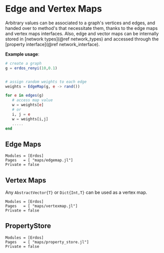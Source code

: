 # Edge and Vertex Maps
Arbitrary values can be associated to a graph's vertices and edges, and handed
over to method's that necessitate them, thanks to the edge maps and vertex maps
interfaces. Also, edge and vector maps can be internally stored in
[network types](@ref network_types) and accessed through the
[property interface](@ref network_interface).

**Example usage**:
```julia
# create a graph
g = erdos_renyi(10,0.1)


# assign random weights to each edge
weights = EdgeMap(g, e -> rand())

for e in edges(g)
   # access map value
   w = weights[e]
   # or 
   i, j = e
   w = weights[i,j]
   .....
end
``` 

## Edge Maps
```@autodocs
Modules = [Erdos]
Pages   = [ "maps/edgemap.jl"]
Private = false
```

## Vertex Maps
Any `AbstractVector{T}` or `Dict{Int,T}` can be used as a vertex map.
```@autodocs
Modules = [Erdos]
Pages   = [ "maps/vertexmap.jl"]
Private = false
```

## PropertyStore
```@autodocs
Modules = [Erdos]
Pages   = [ "maps/property_store.jl"]
Private = false
```
